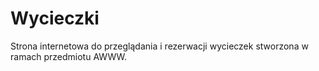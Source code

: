 # Wycieczki
Strona internetowa do przeglądania i rezerwacji wycieczek stworzona w ramach przedmiotu AWWW.
